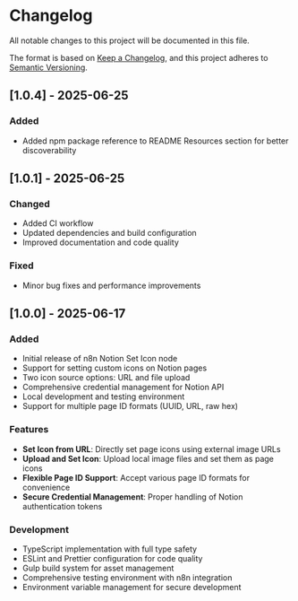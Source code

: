 # Changelog

All notable changes to this project will be documented in this file.

The format is based on [Keep a Changelog](https://keepachangelog.com/en/1.0.0/),
and this project adheres to [Semantic Versioning](https://semver.org/spec/v2.0.0.html).

## [1.0.4] - 2025-06-25

### Added

- Added npm package reference to README Resources section for better discoverability

## [1.0.1] - 2025-06-25

### Changed

- Added CI workflow
- Updated dependencies and build configuration
- Improved documentation and code quality

### Fixed

- Minor bug fixes and performance improvements

## [1.0.0] - 2025-06-17

### Added

- Initial release of n8n Notion Set Icon node
- Support for setting custom icons on Notion pages
- Two icon source options: URL and file upload
- Comprehensive credential management for Notion API
- Local development and testing environment
- Support for multiple page ID formats (UUID, URL, raw hex)

### Features

- **Set Icon from URL**: Directly set page icons using external image URLs
- **Upload and Set Icon**: Upload local image files and set them as page icons
- **Flexible Page ID Support**: Accept various page ID formats for convenience
- **Secure Credential Management**: Proper handling of Notion authentication tokens

### Development

- TypeScript implementation with full type safety
- ESLint and Prettier configuration for code quality
- Gulp build system for asset management
- Comprehensive testing environment with n8n integration
- Environment variable management for secure development
